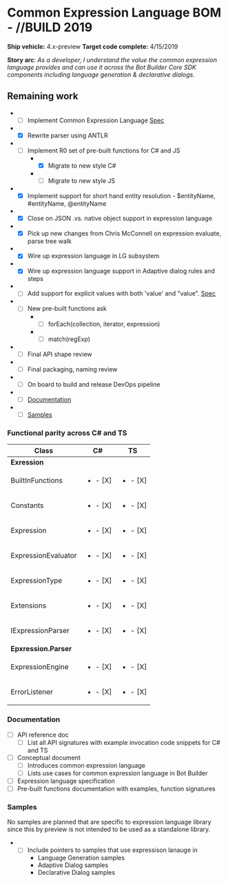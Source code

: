 # Common Expression Language BOM - //BUILD 2019
**Ship vehicle:** 4.x-preview
**Target code complete:** 4/15/2019

**Story arc**: _As a developer, I understand the value the common expression language provides and can use it across the Bot Builder Core SDK components including language generation & declarative dialogs._

## Remaining work
- - [ ] Implement Common Expression Language [Spec](https://microsoft.sharepoint.com/:w:/t/ConversationalAI785/EfIx5-gPhE5HlAGhvNEoKLIBo0AeoWmq1ITRhai2q2trLA?e=x9uKyb)
- - [X] Rewrite parser using ANTLR
- - [ ] Implement R0 set of pre-built functions for C# and JS
    - - [X] Migrate to new style C#
    - - [ ] Migrate to new style JS
- - [X] Implement support for short hand entity resolution - $entityName, #entityName, @entityName
- - [X] Close on JSON .vs. native object support in expression language
- - [X] Pick up new changes from Chris McConnell on expression evaluate, parse tree walk
- - [X] Wire up expression language in LG subsystem
- - [X] Wire up expression language support in Adaptive dialog rules and steps
- - [ ] Add support for explicit values with both 'value' and "value". [Spec](https://microsoft.sharepoint.com/:w:/t/ConversationalAI785/EfIx5-gPhE5HlAGhvNEoKLIBo0AeoWmq1ITRhai2q2trLA?e=zX8HSY)
- - [ ] New pre-built functions ask
    - - [ ] forEach(collection, iterator, expression)
    - - [ ] match(regExp)
- - [ ] Final API shape review
- - [ ] Final packaging, naming review
- - [ ] On board to build and release DevOps pipeline
- - [ ] [Documentation](#Documentation)
- - [ ] [Samples](#Samples)

### Functional parity across C# and TS

|        Class              |         C#             |          TS            |
|---------------------------|------------------------|------------------------|
| **Exression**             |                        |                        |
| BuiltInFunctions          |<ul><li>- [X] </li></ul>|<ul><li>- [X] </li></ul>|
| Constants                 |<ul><li>- [X] </li></ul>|<ul><li>- [X] </li></ul>|
| Expression                |<ul><li>- [X] </li></ul>|<ul><li>- [X] </li></ul>|
| ExpressionEvaluator       |<ul><li>- [X] </li></ul>|<ul><li>- [X] </li></ul>|
| ExpressionType            |<ul><li>- [X] </li></ul>|<ul><li>- [X] </li></ul>|
| Extensions                |<ul><li>- [X] </li></ul>|<ul><li>- [X] </li></ul>|
| IExpressionParser         |<ul><li>- [X] </li></ul>|<ul><li>- [X] </li></ul>|
| **Epxression.Parser**     |                        |                        |
| ExpressionEngine          |<ul><li>- [X] </li></ul>|<ul><li>- [X] </li></ul>|
| ErrorListener             |<ul><li>- [X] </li></ul>|<ul><li>- [X] </li></ul>|

### Documentation
- [ ] API reference doc
    - [ ] List all API signatures with example invocation code snippets for C# and TS
- [ ] Conceptual document
    - [ ] Introduces common expression language
    - [ ] Lists use cases for common expression language in Bot Builder
- [ ] Expression language specification
- [ ] Pre-built functions documentation with examples, function signatures

### Samples
No samples are planned that are specific to expression language library since this by preview is not intended to be used as a standalone library. 
- - [ ] Include pointers to samples that use expressison lanauge in
    - Language Generation samples
    - Adaptive Dialog samples
    - Declarative Dialog samples

